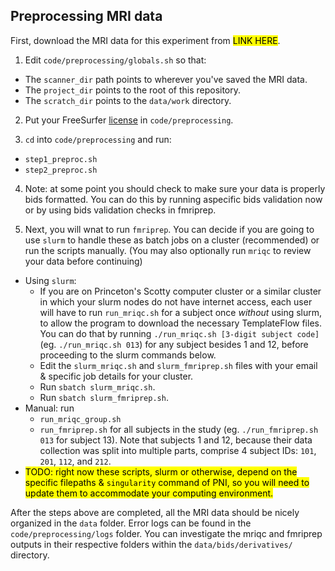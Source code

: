 ## Preprocessing MRI data

First, download the MRI data for this experiment from <mark>LINK HERE</mark>.

1. Edit `code/preprocessing/globals.sh` so that:
  - The `scanner_dir` path points to wherever you've saved the MRI data.
  - The `project_dir` points to the root of this repository.
  - The `scratch_dir` points to the `data/work` directory.
2. Put your FreeSurfer [license](https://surfer.nmr.mgh.harvard.edu/fswiki/License) in `code/preprocessing`.

3. `cd` into `code/preprocessing` and run:
  - `step1_preproc.sh`
  - `step2_preproc.sh`

4. Note: at some point you should check to make sure your data is properly bids formatted. You can do this by running  aspecific bids validation now or by using bids validation checks in fmriprep. 

5. Next, you will wnat to run `fmriprep`. You can decide if you are going to use `slurm` to handle these as batch jobs on a cluster (recommended) or run the scripts manually. (You may also optionally run `mriqc` to review your data before continuing)
  - Using `slurm`:
    - If you are on Princeton's Scotty computer cluster or a similar cluster in which your slurm nodes do not have internet access, each user will have to run `run_mriqc.sh` for a subject once *without* using slurm, to allow the program to download the necessary TemplateFlow files. You can do that by running `./run_mriqc.sh [3-digit subject code]` (eg. `./run_mriqc.sh 013`) for any subject besides 1 and 12, before proceeding to the slurm commands below.
    - Edit the `slurm_mriqc.sh` and `slurm_fmriprep.sh` files with your email & specific job details for your cluster.
    - Run `sbatch slurm_mriqc.sh`.
    - Run `sbatch slurm_fmriprep.sh`.
  - Manual: run
    - `run_mriqc_group.sh`
    - `run_fmriprep.sh` for all subjects in the study (eg. `./run_fmriprep.sh 013` for subject 13). Note that subjects 1 and 12, because their data collection was split into multiple parts, comprise 4 subject IDs: `101`, `201`, `112`, and `212`.
  - <mark>TODO: right now these scripts, slurm or otherwise, depend on the specific filepaths & `singularity` command of PNI, so you will need to update them to accommodate your computing environment.</mark>

After the steps above are completed, all the MRI data should be nicely organized in the `data` folder. Error logs can be found in the `code/preprocessing/logs` folder. You can investigate the mriqc and fmriprep outputs in their respective folders within the `data/bids/derivatives/` directory.
